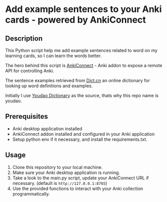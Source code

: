 # Add example sentences to your Anki cards - powered by AnkiConnect

## Description

This Python script help me add example sentences related to word on my learning cards, so I can learn the words better.

The hero behind this script is [AnkiConnect](https://ankiweb.net/shared/info/2055492159) - Anki addon to expose a remote API for controlling Anki. 

The sentence examples retrieved from [Dict.cn](dict.cn) an online dictionary for looking up word definitions and examples. 

Initially I use [Youdao Dictionary](http://dict.youdao.com/) as the source, thats why this repo name is youdao.

## Prerequisites
- Anki desktop application installed
- AnkiConnect addon installed and configured in your Anki application
- Setup python env if it necessary, and install the requirements.txt.

## Usage
1. Clone this repository to your local machine.
2. Make sure your Anki desktop application is running.
3. Take a look to the main.py script, update your AnkiConnect URL if necessary. (default is `http://127.0.0.1:8765`)
4. Use the provided functions to interact with your Anki collection programmatically.
